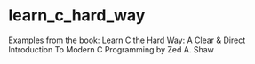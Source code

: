 # learn_c_hard_way
Examples from the book: Learn C the Hard Way: A Clear &amp; Direct Introduction To Modern C Programming by Zed A. Shaw
